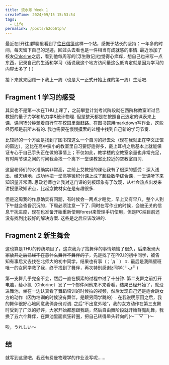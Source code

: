 ```yaml
---
title: 流水账 Week 1
createTime: 2024/09/15 15:53:54
tags:
  - Life
permalink: /posts/h2ob6tph/
---
```


最近在⌈开往⌋群聊里看到了[往日信笺](https://www.xingmail.cn/)这样一个站，感慨于站长的坚持：一年多的时间，每天留下自己的足迹，回过头去看也是一件相当有成就感的事情. 最近添加了校友[Chlorine](https://www.yoghurtlee.com/)之后，看到他每周写的⌈浮生散记⌋也觉得心痒痒，想自己也来写一点东西，记录自己的生活和学习（话说我这个地方访问量这么低肯定就是因为学习的内容太多了！）

接下来就来回顾一下我上一周（也是大一正式开始上课的第一周）生活吧.

## Fragment 1 学习的感受

其实也不是第一次在THU上课了，之前攀登计划考试阶段就在西阶梯教室听过吕教授的量子力学和热力学&统计物理. 但是整天都是在按照自己选定的课表来上课、课间15分钟骑着自行车在校园里面赶路、在图书馆用markdown写作业，这些经历都是前所未有的. 我也需要在慢慢摸索的过程中找到自己新的学习节奏.

比较好的一个方面是找到了图书馆这么一个自习的好去处（现在我就正在李文正馆的窗边），这比在高中狭小的教室里自习要舒适得多，戴上耳机之后基本上就能保证专心于自己手头正在做的事情上；不仅如此，教学楼的空教室余量也非常充足，有时两节课之间的时间我会找一个离下一堂课教室比较近的空教室自习.

这里老师们的水准确实非常高，之前上艾教授的课让我有了很深的感受：深入浅出、经天纬地，成功地把一堂高等微积分课上成了超级数学综合课，一堂课听下来知识量非常满. 思政老师也让我对这门课的刻板印象有了改观，从社会热点出发来讲授思政知识点，比起念教材实在是有趣很多.

但是这周我的作息确实有问题，有时候会一两点才睡觉，早上又有早八，整个人到下午就会昏昏沉沉的，下周必须注意一下了. 同时在写作业的时候，会被无关的信息干扰进度，现在也准备开始重新使用forest来管理手机使用，但是PC端目前还没有找到比较好的解决方案. 这些是之后应该改进的.

## Fragment 2 新生舞会

这也算是THU的传统项目了，这次我为了找舞伴的事情烦恼了很久，<s>后来发现大家放开之后已经不在意什么舞伴不舞伴的了</s>，先是找了在PKU的初中同学，被告知有事后又去找在北师大的初中同学，结果也有事（；´д｀）ゞ. 最后是我隔壁班唯一的女同学救了我，终于找到了舞伴，再次特别感谢z同学(╹ڡ╹ )

第一支舞几乎完全不会，然后一直在摸索的过程中过了十分钟. 第二支舞之前打开电脑，给小氯（Chlorine）发了一个邮件问他来不来看看，结果已经开始了，就没进舞池，坐在一边认真看了舞蹈培训的时候拍的视频，然后发现自己还是适合跳女方的动作（因为培训的时候没有舞伴，是跟男同学跳的）. 在我说明原因之后，我的舞伴很好心地同意我俩身份对调. 之后“不出意外地”，我的女方动作在第三支舞时受到了广泛的好评，大家开始都想跟我跳，然后自由舞阶段就开始群魔乱舞，我换了五六个舞伴，在舞池里面疯狂转圈，把自己转得晕头转向的(～￣▽￣)～

唉，うれしい～

## 结

就写到这里吧，我还有费曼物理学的作业没写呢……
